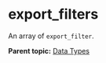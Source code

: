 # export_filters

An array of `export_filter`.

**Parent topic:** [Data Types](../data_types/c_data_types.md)

